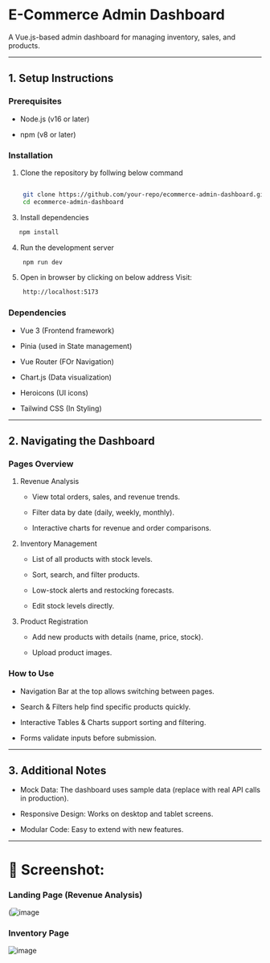 E-Commerce Admin Dashboard
==========================

A Vue.js-based admin dashboard for managing inventory, sales, and products.

* * * * *

1\. Setup Instructions
----------------------

### Prerequisites

-   Node.js (v16 or later)

-   npm (v8 or later)

### Installation

1.  Clone the repository by follwing below command

```bash

    git clone https://github.com/your-repo/ecommerce-admin-dashboard.git
    cd ecommerce-admin-dashboard
```

3.  Install dependencies

 ```bash
    npm install
```

4.  Run the development server

```bash
    npm run dev
```

5.  Open in browser by clicking on below address
    Visit:
```bash
    http://localhost:5173
```

### Dependencies

-   Vue 3 (Frontend framework)

-   Pinia (used in State management)

-   Vue Router (FOr Navigation)

-   Chart.js (Data visualization)

-   Heroicons (UI icons)

-   Tailwind CSS (In Styling)

* * * * *

2\. Navigating the Dashboard
----------------------------

### Pages Overview

1.  Revenue Analysis

    -   View total orders, sales, and revenue trends.

    -   Filter data by date (daily, weekly, monthly).

    -   Interactive charts for revenue and order comparisons.

2.  Inventory Management

    -   List of all products with stock levels.

    -   Sort, search, and filter products.

    -   Low-stock alerts and restocking forecasts.

    -   Edit stock levels directly.

3.  Product Registration

    -   Add new products with details (name, price, stock).

    -   Upload product images.


### How to Use

-   Navigation Bar at the top allows switching between pages.

-   Search & Filters help find specific products quickly.

-   Interactive Tables & Charts support sorting and filtering.

-   Forms validate inputs before submission.

* * * * *

3\. Additional Notes
--------------------

-   Mock Data: The dashboard uses sample data (replace with real API calls in production).

-   Responsive Design: Works on desktop and tablet screens.

-   Modular Code: Easy to extend with new features.

* * * * *

# 📸 Screenshot:

### Landing Page (Revenue Analysis)

(![image](https://github.com/user-attachments/assets/9874243b-f297-479b-9947-be2692d63aeb)


### Inventory Page
![image](https://github.com/user-attachments/assets/e688414b-d473-41c4-957c-a043ad686c35)


